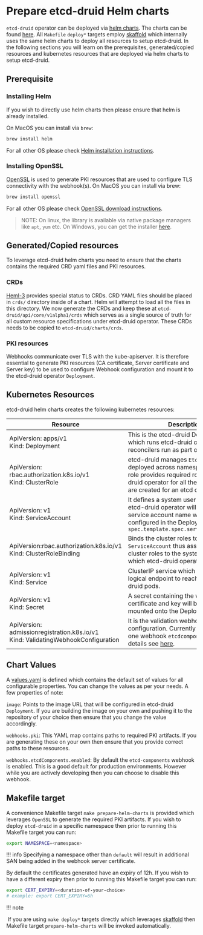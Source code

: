 # Prepare etcd-druid Helm charts

`etcd-druid` operator can be deployed via [helm charts](https://helm.sh/). The charts can be found [here](https://github.com/gardener/etcd-druid/tree/master/charts/). All `Makefile` `deploy*` targets employ [skaffold](https://skaffold.dev/) which internally uses the same helm charts to deploy all resources to setup etcd-druid. In the following sections you will learn on the prerequisites, generated/copied resources and kubernetes resources that are deployed via helm charts to setup etcd-druid.

## Prerequisite

### Installing Helm

If you wish to directly use helm charts then please ensure that helm is already installed.

On MacOS you can install via `brew`:
```bash
brew install helm
```

For all other OS please check [Helm installation instructions](https://helm.sh/docs/intro/install/).

### Installing OpenSSL

[OpenSSL](https://www.openssl.org/) is used to generate PKI resources that are used to configure TLS connectivity with the webhook(s). 
On MacOS you can install via brew:

```bash
brew install openssl
```

For all other OS please check [OpenSSL download instructions](https://github.com/openssl/openssl?tab=readme-ov-file#download).

> NOTE: On linux, the library is available via native package managers like `apt`, `yum` etc. On Windows, you can get the installer [here](https://slproweb.com/products/Win32OpenSSL.html).

##  Generated/Copied resources

To leverage etcd-druid helm charts you need to ensure that the charts contains the required CRD yaml files and PKI resources.

### CRDs

[Heml-3](https://helm.sh/docs/topics/charts/#custom-resource-definitions-crds) provides special status to CRDs. CRD YAML files should be placed in `crds/` directory inside of a chart. Helm will attempt to load all the files in this directory. We now generate the CRDs and keep these at `etcd-druid/api/core/v1alpha1/crds` which serves as a single source of truth for all custom resource specifications under etcd-druid operator. These CRDs needs to be copied to `etcd-druid/charts/crds`. 

### PKI resources

Webhooks communicate over TLS with the kube-apiserver. It is therefore essential to generate PKI resources (CA certificate, Server certificate and Server key) to be used to configure Webhook configuration and mount it to the etcd-druid operator `Deployment`. 

## Kubernetes Resources

etcd-druid helm charts creates the following kubernetes resources:

| Resource                                                     | Description                                                  |
| ------------------------------------------------------------ | ------------------------------------------------------------ |
| ApiVersion: apps/v1<br />Kind: Deployment                    | This is the etcd-druid Deployment which runs etcd-druid operator. All reconcilers run as part of this operator. |
| ApiVersion: rbac.authorization.k8s.io/v1<br />Kind: ClusterRole | etcd-druid manages `Etcd` resources deployed across namespaces. A cluster role provides required roles to etcd-druid operator for all the resources that are created for an etcd cluster. |
| ApiVersion: v1<br />Kind: ServiceAccount                     | It defines a system user with which etcd-druid operator will function. The service account name will be configured in the Deployment at `spec.template.spec.serviceAccountName` |
| ApiVersion:rbac.authorization.k8s.io/v1<br />Kind: ClusterRoleBinding | Binds the cluster roles to the `ServiceAccount` thus associating all cluster roles to the system user with which etcd-druid operator will be run. |
| ApiVersion: v1<br />Kind: Service                            | ClusterIP service which will provide a logical endpoint to reach any etcd-druid pods. |
| ApiVersion: v1<br />Kind: Secret                             | A secret containing the webhook server certificate and key will be created and mounted onto the Deployment. |
| ApiVersion: admissionregistration.k8s.io/v1<br />Kind: ValidatingWebhookConfiguration | It is the validation webhook configuration. Currently there is only one webhook `etcdcomponents` . For more details see [here](../concepts/etcd-cluster-resource-protection.md). |

## Chart Values

A [values.yaml](https://github.com/gardener/etcd-druid/blob/master/charts//values.yaml) is defined which contains the default set of values for all configurable properties. You can change the values as per your needs. A few properties of note:

`image`: Points to the image URL that will be configured in etcd-druid `Deployment`. If you are building the image on your own and pushing it to the repository of your choice then ensure that you change the value accordingly.

`webhooks.pki`: This YAML map contains paths to required PKI artifacts. If you are generating these on your own then ensure that you provide correct paths to these resources.

`webhooks.etcdComponents.enabled`: By default the `etcd-components` webhook is enabled. This is a good default for production environments. However while you are actively developing then you can choose to disable this webhook.

## Makefile target

A convenience Makefile target `make prepare-helm-charts` is provided which leverages `OpenSSL` to generate the required PKI artifacts.
If you wish to deploy `etcd-druid` in a specific namespace then prior to running this Makefile target you can run:

```bash
export NAMESPACE=<namespace>
```

!!! info
	Specifying a namespace other than `default` will result in additional SAN being added in the webhook server certificate.

By default the certificates generated have an expiry of 12h. If you wish to have a different expiry then prior to running this Makefile target you can run:

```bash
export CERT_EXPIRY=<duration-of-your-choice>
# example: export CERT_EXPIRY=6h
```

!!! note

​	If you are using `make deploy*` targets directly which leverages [skaffold](https://skaffold.dev/) then Makefile target `prepare-helm-charts` will be invoked automatically.